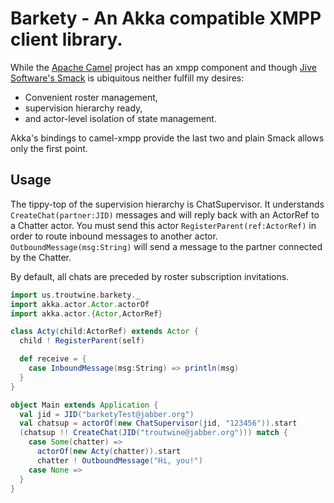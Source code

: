Barkety - An Akka compatible XMPP client library.
=================================================

While the [Apache Camel](http://camel.apache.org) project has an xmpp
component and though [Jive Software's
Smack](http://www.igniterealtime.org/projects/smack/) is ubiquitous neither
fulfill my desires:

  * Convenient roster management,
  * supervision hierarchy ready,
  * and actor-level isolation of state management.

Akka's bindings to camel-xmpp provide the last two and plain Smack allows only
the first point.

Usage
-----

The tippy-top of the supervision hierarchy is ChatSupervisor. It understands
`CreateChat(partner:JID)` messages and will reply back with an ActorRef to a
Chatter actor. You must send this actor `RegisterParent(ref:ActorRef)` in
order to route inbound messages to another
actor. `OutboundMessage(msg:String)` will send a message to the partner
connected by the Chatter.

By default, all chats are preceded by roster subscription invitations.

```Scala
import us.troutwine.barkety._
import akka.actor.Actor.actorOf
import akka.actor.{Actor,ActorRef}

class Acty(child:ActorRef) extends Actor {
  child ! RegisterParent(self)

  def receive = {
    case InboundMessage(msg:String) => println(msg)
  }
}

object Main extends Application {
  val jid = JID("barketyTest@jabber.org")
  val chatsup = actorOf(new ChatSupervisor(jid, "123456")).start
  (chatsup !! CreateChat(JID("troutwine@jabber.org"))) match {
    case Some(chatter) =>
      actorOf(new Acty(chatter)).start
      chatter ! OutboundMessage("Hi, you!")
    case None =>
  }
}
```